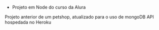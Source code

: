 - Projeto em Node do curso da Alura 

Projeto anterior de um petshop, atualizado para o uso de mongoDB API hospedada no Heroku